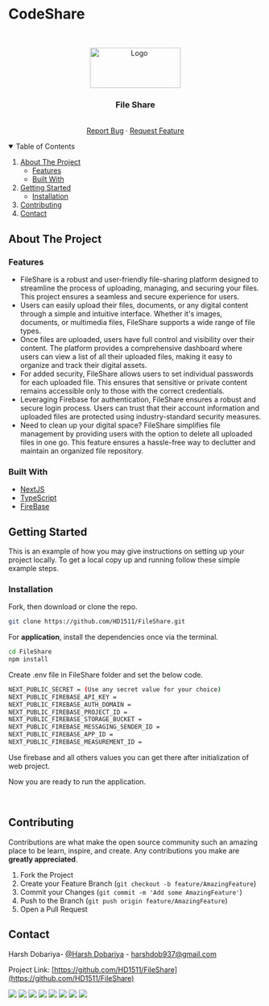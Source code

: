 # CodeShare

<!-- PROJECT LOGO -->
<br />
<p align="center">
  <a href="https://github.com/othneildrew/Best-README-Template">
    <img src="https://www.pngitem.com/pimgs/m/148-1485060_file-sharing-hd-png-download.png" alt="Logo" width="180" height="80">
  </a>

  <h3 align="center">File Share</h3>

  <p align="center">
    <br />
    <a href="https://github.com/harshil-270/FileShare/issues">Report Bug</a>
    ·
    <a href="https://github.com/harshil-270/FileShare/issues">Request Feature</a>
  </p>
</p>



<!-- TABLE OF CONTENTS -->
<details open="open">
  <summary>Table of Contents</summary>
  <ol>
    <li>
      <a href="#about-the-project">About The Project</a>
      <ul>
        <li><a href="#features">Features</a></li>
        <li><a href="#built-with">Built With</a></li>
      </ul>
    </li>
    <li>
      <a href="#getting-started">Getting Started</a>
      <ul>
        <li><a href="#installation">Installation</a></li>
      </ul>
    </li>
    <li><a href="#contributing">Contributing</a></li>
    <li><a href="#contact">Contact</a></li>
  </ol>
</details>



<!-- ABOUT THE PROJECT -->
## About The Project

### Features

- FileShare is a robust and user-friendly file-sharing platform designed to streamline the process of uploading, managing, and securing your files. This project ensures a seamless and secure experience for users. <br />
- Users can easily upload their files, documents, or any digital content through a simple and intuitive interface. Whether it's images, documents, or multimedia files, FileShare supports a wide range of file types.<br/>
- Once files are uploaded, users have full control and visibility over their content. The platform provides a comprehensive dashboard where users can view a list of all their uploaded files, making it easy to organize and track their digital assets.<br/>
- For added security, FileShare allows users to set individual passwords for each uploaded file. This ensures that sensitive or private content remains accessible only to those with the correct credentials.<br/>
- Leveraging Firebase for authentication, FileShare ensures a robust and secure login process. Users can trust that their account information and uploaded files are protected using industry-standard security measures.<br />
- Need to clean up your digital space? FileShare simplifies file management by providing users with the option to delete all uploaded files in one go. This feature ensures a hassle-free way to declutter and maintain an organized file repository. <br />

### Built With

* [NextJS](https://nextjs.org/)
* [TypeScript](https://www.typescriptlang.org/)
* [FireBase](https://firebase.google.com/docs/)

<!-- GETTING STARTED -->
## Getting Started

This is an example of how you may give instructions on setting up your project locally.
To get a local copy up and running follow these simple example steps.

### Installation


Fork, then download or clone the repo.
```bash
git clone https://github.com/HD1511/FileShare.git
```

For **application**, install the dependencies once via the terminal.
```bash
cd FileShare
npm install
```

Create .env file in FileShare folder and set the below code.
```bash
NEXT_PUBLIC_SECRET = (Use any secret value for your choice)
NEXT_PUBLIC_FIREBASE_API_KEY =
NEXT_PUBLIC_FIREBASE_AUTH_DOMAIN =
NEXT_PUBLIC_FIREBASE_PROJECT_ID =
NEXT_PUBLIC_FIREBASE_STORAGE_BUCKET =
NEXT_PUBLIC_FIREBASE_MESSAGING_SENDER_ID =
NEXT_PUBLIC_FIREBASE_APP_ID =
NEXT_PUBLIC_FIREBASE_MEASUREMENT_ID =
```

Use firebase and all others values you can get there after initialization of web project.

Now you are ready to run the application.

<br />

<!-- CONTRIBUTING -->
## Contributing

Contributions are what make the open source community such an amazing place to be learn, inspire, and create. Any contributions you make are **greatly appreciated**.

1. Fork the Project
2. Create your Feature Branch (`git checkout -b feature/AmazingFeature`)
3. Commit your Changes (`git commit -m 'Add some AmazingFeature'`)
4. Push to the Branch (`git push origin feature/AmazingFeature`)
5. Open a Pull Request


<!-- CONTACT -->
## Contact

Harsh Dobariya- [@Harsh Dobariya](https://www.linkedin.com/in/harsh-dobariya-718908226/) - harshdob937@gmail.com

Project Link: [https://github.com/HD1511/FileShare](https://github.com/HD1511/FileShare)


<!-- MARKDOWN LINKS & IMAGES -->
<!-- https://www.markdownguide.org/basic-syntax/#reference-style-links -->
![](images/dashboard.png)
![](images/login-signup.png)
![](images/upload-file.png)
![](images/show-upload-file.png)
![](images/show-file.png)
![](images/show-password-file.png)
![](images/shared-file.png)
![](images/all-upload-files.png)